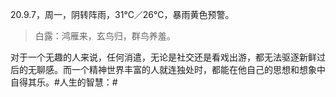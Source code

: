 <link href="../../css/style.css" rel="stylesheet" type="text/css" />

<span class="fzzy">20.9.7，周一，阴转阵雨，31℃／26℃，暴雨黄色预警。

> 白露：鸿雁来，玄鸟归，群鸟养羞。

<div class="p">

<span class="wavy">对于一个无趣的人来说，任何消遣，无论是社交还是看戏出游，都无法驱逐新鲜过后的无聊感。而一个精神世界丰富的人就连独处时，都能在他自己的思想和想象中自得其乐。#人生的智慧：#

